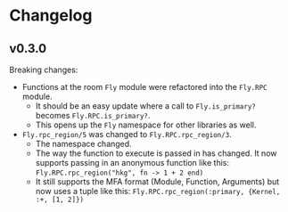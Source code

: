 # Changelog

## v0.3.0

Breaking changes:
- Functions at the room `Fly` module were refactored into the `Fly.RPC` module.
  - It should be an easy update where a call to `Fly.is_primary?` becomes `Fly.RPC.is_primary?`.
  - This opens up the `Fly` namespace for other libraries as well.
- `Fly.rpc_region/5` was changed to `Fly.RPC.rpc_region/3`.
  - The namespace changed.
  - The way the function to execute is passed in has changed. It now supports passing in an anonymous function like this: `Fly.RPC.rpc_region("hkg", fn -> 1 + 2 end)`
  - It still supports the MFA format (Module, Function, Arguments) but now uses a tuple like this: `Fly.RPC.rpc_region(:primary, {Kernel, :+, [1, 2]})`

